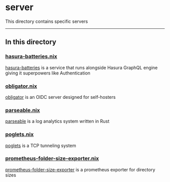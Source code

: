 # server

This directory contains specific servers

---

## In this directory

### [hasura-batteries.nix](./hasura-batteries.nix)

[hasura-batteries](https://github.com/RocketsGraphQL/hasura-batteries) is a service that runs alongside Hasura GraphQL engine giving it superpowers like Authentication

### [obligator.nix](./obligator.nix)

[obligator](https://github.com/anderspitman/obligator) is an OIDC server designed for self-hosters

### [parseable.nix](./parseable.nix)

[parseable](https://github.com/parseablehq/parseable) is a log analytics system written in Rust

### [poglets.nix](./poglets.nix)

[poglets](https://github.com/jpetrucciani/poglets) is a TCP tunneling system

### [prometheus-folder-size-exporter.nix](./prometheus-folder-size-exporter.nix)

[prometheus-folder-size-exporter](https://github.com/MindFlavor/prometheus_folder_size_exporter) is a prometheus exporter for directory sizes
